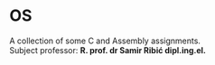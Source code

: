 # OS
A collection of some C and Assembly assignments.<br>
Subject professor: **R. prof. dr Samir Ribić dipl.ing.el.**

